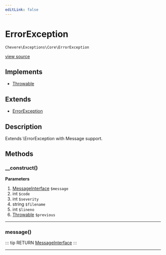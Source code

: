 ```yaml
---
editLink: false
---
```


# ErrorException

`Chevere\Exceptions\Core\ErrorException`

[view source](https://github.com/chevere/chevere/blob/master/exceptions/Core/ErrorException.php)

## Implements

- [Throwable](https://www.php.net/manual/class.throwable)

## Extends

- [ErrorException](https://www.php.net/manual/class.errorexception)

## Description

Extends \ErrorException with Message support.

## Methods

### __construct()

**Parameters**

1. [MessageInterface](../../Interfaces/Message/MessageInterface.md) `$message`
2. int `$code`
3. int `$severity`
4. string `$filename`
5. int `$lineno`
6. [Throwable](https://www.php.net/manual/class.throwable) `$previous`

---

### message()

::: tip RETURN
[MessageInterface](../../Interfaces/Message/MessageInterface.md)
:::

---

